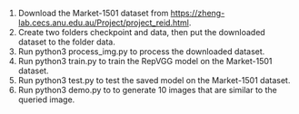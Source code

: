 1) Download the Market-1501 dataset from https://zheng-lab.cecs.anu.edu.au/Project/project_reid.html.
2) Create two folders checkpoint and data, then put the downloaded dataset to the folder data.
2) Run python3 process_img.py to process the downloaded dataset.
3) Run python3 train.py to train the RepVGG model on the Market-1501 dataset.
4) Run python3 test.py to test the saved model on the Market-1501 dataset.
5) Run python3 demo.py to to generate 10 images that are similar to the queried image.
